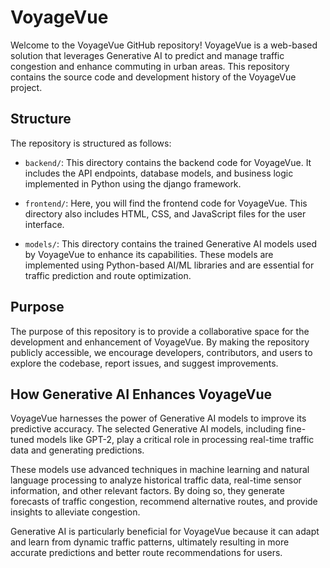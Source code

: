 # VoyageVue

Welcome to the VoyageVue GitHub repository! VoyageVue is a web-based solution that leverages Generative AI to predict and manage traffic congestion and enhance commuting in urban areas. This repository contains the source code and development history of the VoyageVue project.

## Structure

The repository is structured as follows:

- `backend/`: This directory contains the backend code for VoyageVue. It includes the API endpoints, database models, and business logic implemented in Python using the django framework.

- `frontend/`: Here, you will find the frontend code for VoyageVue. This directory also includes HTML, CSS, and JavaScript files for the user interface.

- `models/`: This directory contains the trained Generative AI models used by VoyageVue to enhance its capabilities. These models are implemented using Python-based AI/ML libraries and are essential for traffic prediction and route optimization.

## Purpose

The purpose of this repository is to provide a collaborative space for the development and enhancement of VoyageVue. By making the repository publicly accessible, we encourage developers, contributors, and users to explore the codebase, report issues, and suggest improvements.

## How Generative AI Enhances VoyageVue

VoyageVue harnesses the power of Generative AI models to improve its predictive accuracy. The selected Generative AI models, including fine-tuned models like GPT-2, play a critical role in processing real-time traffic data and generating predictions.

These models use advanced techniques in machine learning and natural language processing to analyze historical traffic data, real-time sensor information, and other relevant factors. By doing so, they generate forecasts of traffic congestion, recommend alternative routes, and provide insights to alleviate congestion.

Generative AI is particularly beneficial for VoyageVue because it can adapt and learn from dynamic traffic patterns, ultimately resulting in more accurate predictions and better route recommendations for users.
